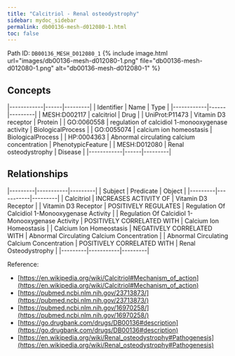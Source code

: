 ```yaml
---
title: "Calcitriol - Renal osteodystrophy"
sidebar: mydoc_sidebar
permalink: db00136-mesh-d012080-1.html
toc: false 
---
```



Path ID: `DB00136_MESH_D012080_1`
{% include image.html url="images/db00136-mesh-d012080-1.png" file="db00136-mesh-d012080-1.png" alt="db00136-mesh-d012080-1" %}

## Concepts

|------------|------|---------|
| Identifier | Name | Type    |
|------------|------|---------|
| MESH:D002117 | calcitriol | Drug |
| UniProt:P11473 | Vitamin D3 receptor | Protein |
| GO:0060558 | regulation of calcidiol 1-monooxygenase activity | BiologicalProcess |
| GO:0055074 | calcium ion homeostasis | BiologicalProcess |
| HP:0004363 | Abnormal circulating calcium concentration | PhenotypicFeature |
| MESH:D012080 | Renal osteodystrophy | Disease |
|------------|------|---------|

## Relationships

|---------|-----------|---------|
| Subject | Predicate | Object  |
|---------|-----------|---------|
| Calcitriol | INCREASES ACTIVITY OF | Vitamin D3 Receptor |
| Vitamin D3 Receptor | POSITIVELY REGULATES | Regulation Of Calcidiol 1-Monooxygenase Activity |
| Regulation Of Calcidiol 1-Monooxygenase Activity | POSITIVELY CORRELATED WITH | Calcium Ion Homeostasis |
| Calcium Ion Homeostasis | NEGATIVELY CORRELATED WITH | Abnormal Circulating Calcium Concentration |
| Abnormal Circulating Calcium Concentration | POSITIVELY CORRELATED WITH | Renal Osteodystrophy |
|---------|-----------|---------|

Reference: 
  - [https://en.wikipedia.org/wiki/Calcitriol#Mechanism_of_action](https://en.wikipedia.org/wiki/Calcitriol#Mechanism_of_action)
  - [https://pubmed.ncbi.nlm.nih.gov/23713873/](https://pubmed.ncbi.nlm.nih.gov/23713873/)
  - [https://pubmed.ncbi.nlm.nih.gov/16970258/](https://pubmed.ncbi.nlm.nih.gov/16970258/)
  - [https://go.drugbank.com/drugs/DB00136#description](https://go.drugbank.com/drugs/DB00136#description)
  - [https://en.wikipedia.org/wiki/Renal_osteodystrophy#Pathogenesis](https://en.wikipedia.org/wiki/Renal_osteodystrophy#Pathogenesis)
